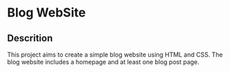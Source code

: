 # Blog WebSite
## Descrition
This project aims to create a simple blog website using HTML and CSS. The blog website includes a homepage and at least one blog post page.